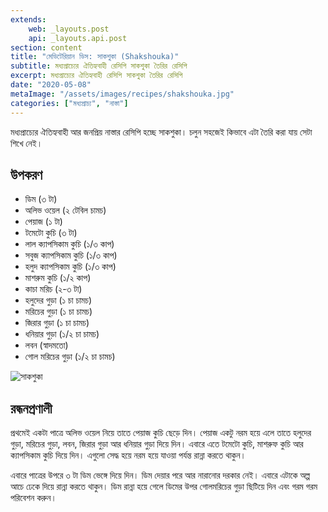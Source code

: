 ```yaml
---
extends:
    web: _layouts.post
    api: _layouts.api.post
section: content
title: "মেডিটেরিয়ান ডিস: সাকশুকা (Shakshouka)"
subtitle: মধ্যপ্রাচ্যের ঐতিহ্যবাহী রেসিপি সাকশুকা তৈরির রেসিপি
excerpt: মধ্যপ্রাচ্যের ঐতিহ্যবাহী রেসিপি সাকশুকা তৈরির রেসিপি
date: "2020-05-08"
metaImage: "/assets/images/recipes/shakshouka.jpg"
categories: ["মধ্যপ্রাচ্য", "নাস্তা"]
---
```


মধ্যপ্রাচ্যের ঐতিহ্যবাহী আর জনপ্রিয় নাস্তার রেসিপি হচ্ছে সাকশুকা। চলুন সহজেই কিভাবে এটা তৈরি করা যায় সেটা
শিখে নেই।

## উপকরণ

- ডিম (৩ টা)
- অলিভ ওয়েল (২ টেবিল চামচ)
- পেয়াজ (১ টা)
- টমেটো কুচি (৩ টা)
- লাল ক্যাপসিকাম কুচি (১/৩ কাপ)
- সবুজ ক্যাপসিকাম কুচি (১/৩ কাপ)
- হলুদ ক্যাপসিকাম কুচি (১/৩ কাপ)
- মাশরুম কুচি (১/২ কাপ)
- কাচা মরিচ (২-৩ টা)
- হলুদের গুড়া (১ চা চামচ)
- মরিচের গুড়া (১ চা চামচ)
- জিরার গুড়া (১ চা চামচ)
- ধনিয়ার গুড়া (১/২ চা চামচ)
- লবন (স্বাদমতো)
- গোল মরিচের গুড়া (১/২ চা চামচ)

![সাকশুকা](/assets/images/recipes/shakshouka.jpg)

## রন্ধনপ্রণালী

প্রথমেই একটা পাত্রে অলিভ ওয়েল নিয়ে তাতে পেয়াজ কুচি ছেড়ে দিন। পেয়াজ একটু নরম হয়ে এলে তাতে হলুদের গুড়া,
মরিচের গুড়া, লবন, জিরার গুড়া আর ধনিয়ার গুড়া দিয়ে দিন। এবারে এতে টমেটো কুচি, মাশরুফ কুচি আর ক্যাপসিকাম
কুচি দিয়ে দিন। এগুলো সেদ্ধ হয়ে নরম হয়ে যাওয়া পর্যন্ত রান্না করতে থাকুন।

এবারে পাত্রের উপরে ৩ টা ডিম ভেঙ্গে দিয়ে দিন। ডিম দেয়ার পরে আর নারানোর দরকার নেই। এবারে এটাকে অল্প আচে
ঢেকে দিয়ে রান্না করতে থাকুন। ডিম রান্না হয়ে গেলে ডিমের উপর গোলমরিচের গুড়া ছিটিয়ে দিন এবং গরম গরম পরিবেশন
করুন।
